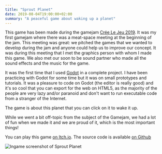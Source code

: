 ```yaml
---
title: "Sprout Planet"
date: 2019-08-04T19:00:00+02:00
summary: "A peaceful game about waking up a planet"
---
```


This game has been made during the gamejam [Crée Le Jeu 2019](https://itch.io/jam/cree-le-jeu). It was my first gamejam where there was a meat-space meeting at the beginning of the jam. This meeting was great: we pitched the games that we wanted to develop during the jam and anyone could help us to improve our concept. It was during this meeting that I met the graphics person with whom I made this game. We also met our soon to be sound partner who made all the sound effects and the music for the game.

It was the first time that I used [Godot](https://godotengine.org) in a complete project. I have been practicing with Godot for some time but it was on small prototypes and tutorials. It was a pleasure to code on Godot (the editor is really good) and it's so cool that you can export for the web on HTML5, as the majority of the people are very lazy and/or paranoid and don't want to run executable code from a stranger of the Internet.

The game is about this planet that you can click on it to wake it up.

While we went a bit off-topic from the subject of the Gamejam, we had a lot of fun when we made it and we are proud of it, which is the most important things!

You can play this game [on Itch.io](https://deluvi.itch.io/sprout-planet). The source code is available [on Github](https://github.com/Deluvi/forest-clicker)

![Ingame screenshot of Sprout Planet](/img/games/sprout-planet.jpg)

